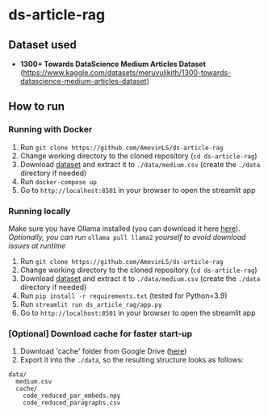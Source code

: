# ds-article-rag

## Dataset used
- **1300+ Towards DataScience Medium Articles Dataset**
(https://www.kaggle.com/datasets/meruvulikith/1300-towards-datascience-medium-articles-dataset)


## How to run
### Running with Docker
1. Run `git clone https://github.com/AmevinLS/ds-article-rag`
2. Change working directory to the cloned repository (`cd ds-article-rag`)
3. Download [dataset](https://www.kaggle.com/datasets/meruvulikith/1300-towards-datascience-medium-articles-dataset) and extract it to `./data/medium.csv` (create the `./data` directory if needed)
4. Run `docker-compose up`
5. Go to `http://localhost:8501` in your browser to open the streamlit app

### Running locally
Make sure you have Ollama installed (you can download it here [here](https://ollama.com/)). \
*Optionally, you can run* `ollama pull llama2` *yourself to avoid download issues at runtime*

1. Run `git clone https://github.com/AmevinLS/ds-article-rag`
2. Change working directory to the cloned repository (`cd ds-article-rag`)
3. Download [dataset](https://www.kaggle.com/datasets/meruvulikith/1300-towards-datascience-medium-articles-dataset) and extract it to `./data/medium.csv` (create the `./data` directory if needed)
4. Run `pip install -r requirements.txt` (tested for Python=3.9)
5. Run `streamlit run ds_article_rag/app.py`
5. Go to `http://localhost:8501` in your browser to open the streamlit app

### [Optional] Download cache for faster start-up
1. Download 'cache' folder from Google Drive ([here](https://drive.google.com/drive/folders/1zCkBSJxQ0T_nCzr4UxEuU4_wQmHZ8pbj?usp=sharing))
2. Export it into the `./data`, so the resulting structure looks as follows:
```
data/
  medium.csv
  cache/
    code_reduced_par_embeds.npy
    code_reduced_paragraphs.csv
```